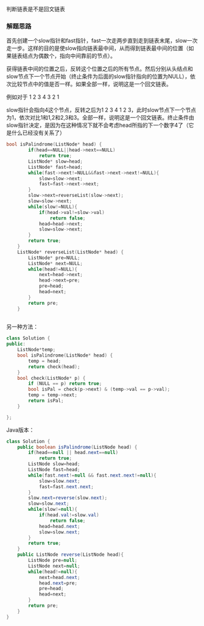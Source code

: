判断链表是不是回文链表

### 解题思路

首先创建一个slow指针和fast指针，fast一次走两步直到走到链表末尾，slow一次走一步。这样的目的是使slow指向链表最中间，从而得到链表最中间的位置（如果链表结点为偶数个，指向中间靠前的节点）。 

获得链表中间的位置之后，反转这个位置之后的所有节点。然后分别从头结点和slow节点下一个节点开始（终止条件为后面的slow指针指向的位置为NULL），依次比较节点中的值是否一样。如果全部一样，说明这是一个回文链表。 

例如对于 1 2 3 4 3 2 1 

slow指针会指向4这个节点，反转之后为1 2 3 4 1 2 3，此时slow节点下一个节点为1，依次对比1和1,2和2,3和3。全部一样，说明这是一个回文链表。终止条件由slow指针决定，是因为在这种情况下就不会考虑head所指的下一个数字4了（它是什么已经没有关系了）


```C++
bool isPalindrome(ListNode* head) {
        if(head==NULL||head->next==NULL)
            return true;
        ListNode* slow=head;
        ListNode* fast=head;
        while(fast->next!=NULL&&fast->next->next!=NULL){
            slow=slow->next;
            fast=fast->next->next;
        }
        slow->next=reverseList(slow->next);
        slow=slow->next;
        while(slow!=NULL){
            if(head->val!=slow->val)
                return false;
            head=head->next;
            slow=slow->next;
        }
        return true;
    }
    ListNode* reverseList(ListNode* head) {
        ListNode* pre=NULL;
        ListNode* next=NULL;
        while(head!=NULL){
            next=head->next;
            head->next=pre;
            pre=head;
            head=next;
        }
        return pre;
    }
    
```

另一种方法：


```C++
class Solution {
public:
    ListNode*temp;
    bool isPalindrome(ListNode* head) {
        temp = head;
        return check(head);
    }
    bool check(ListNode* p) {
        if (NULL == p) return true;
        bool isPal = check(p->next) & (temp->val == p->val);
        temp = temp->next;
        return isPal;
    }

};
```

Java版本：
```java
class Solution {
    public boolean isPalindrome(ListNode head) {
        if(head==null || head.next==null)
            return true;
        ListNode slow=head;
        ListNode fast=head;
        while(fast.next!=null && fast.next.next!=null){
            slow=slow.next;
            fast=fast.next.next;
        }
        slow.next=reverse(slow.next);
        slow=slow.next;
        while(slow!=null){
            if(head.val!=slow.val)
                return false;
            head=head.next;
            slow=slow.next;
        }
        return true;
    }
    public ListNode reverse(ListNode head){
        ListNode pre=null;
        ListNode next=null;
        while(head!=null){
            next=head.next;
            head.next=pre;
            pre=head;
            head=next;
        }
        return pre;
    }
}
```
